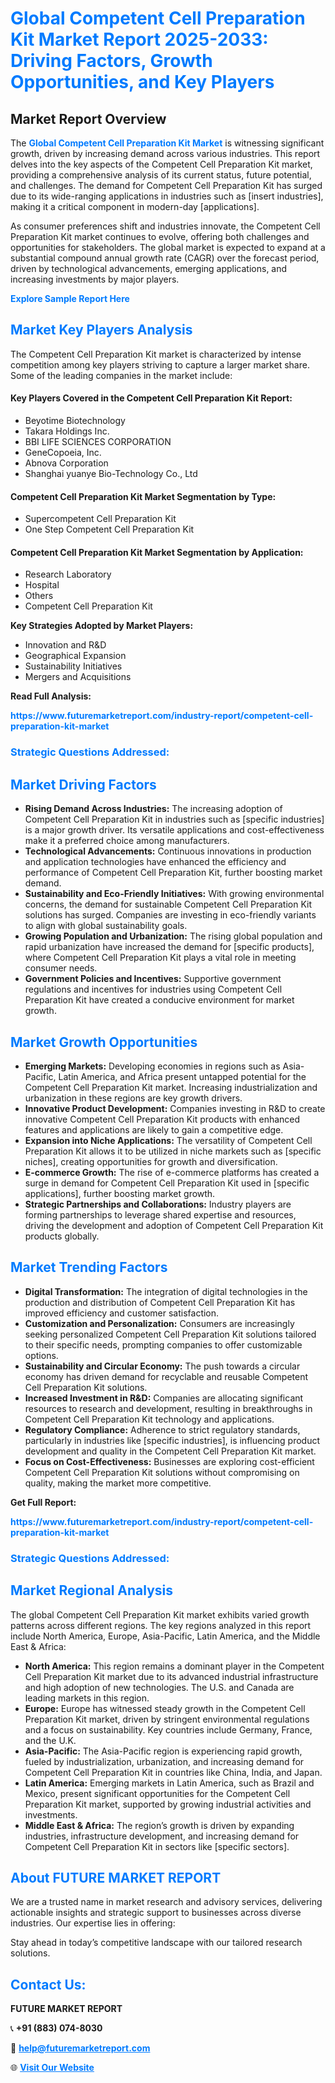 <h1 style="color: #007BFF;">Global Competent Cell Preparation Kit Market Report 2025-2033: Driving Factors, Growth Opportunities, and Key Players</h1>

<section id="overview">
<h2>Market Report Overview</h2>
<p>The <a href="https://www.futuremarketreport.com/industry-report/competent-cell-preparation-kit-market" style="color: #007BFF; text-decoration: none;"><strong>Global Competent Cell Preparation Kit Market</strong></a> is witnessing significant growth, driven by increasing demand across various industries. This report delves into the key aspects of the Competent Cell Preparation Kit market, providing a comprehensive analysis of its current status, future potential, and challenges. The demand for Competent Cell Preparation Kit has surged due to its wide-ranging applications in industries such as [insert industries], making it a critical component in modern-day [applications].</p>
<p>As consumer preferences shift and industries innovate, the Competent Cell Preparation Kit market continues to evolve, offering both challenges and opportunities for stakeholders. The global market is expected to expand at a substantial compound annual growth rate (CAGR) over the forecast period, driven by technological advancements, emerging applications, and increasing investments by major players.</p>
</section>

<section id="overview">
<p><a href="https://www.futuremarketreport.com/request-sample/reportId=123181" style="color: #007BFF; text-decoration: none;"><strong>Explore Sample Report Here</strong></a></p>
</section>

<section id="key-players">
<h2 style="color: #007BFF;">Market Key Players Analysis</h2>
<p>The Competent Cell Preparation Kit market is characterized by intense competition among key players striving to capture a larger market share. Some of the leading companies in the market include:</p>
<h4>Key Players Covered in the Competent Cell Preparation Kit Report:</h4>
<ul><li>Beyotime Biotechnology</li><li>Takara Holdings Inc.</li><li>BBI LIFE SCIENCES CORPORATION</li><li>GeneCopoeia, Inc.</li><li>Abnova Corporation</li><li>Shanghai yuanye Bio-Technology Co., Ltd</li></ul>
<h4>Competent Cell Preparation Kit Market Segmentation by Type:</h4>
<ul><li>Supercompetent Cell Preparation Kit</li><li>One Step Competent Cell Preparation Kit</li></ul>

<h4>Competent Cell Preparation Kit Market Segmentation by Application:</h4>
<ul><li>Research Laboratory</li><li>Hospital</li><li>Others</li><li>Competent Cell Preparation Kit</li></ul>
<p><strong>Key Strategies Adopted by Market Players:</strong></p>
<ul>
<li>Innovation and R&D</li>
<li>Geographical Expansion</li>
<li>Sustainability Initiatives</li>
<li>Mergers and Acquisitions</li>
</ul>
</section>

<section>
<p><strong>Read Full Analysis: </strong></p><a href="https://www.futuremarketreport.com/industry-report/competent-cell-preparation-kit-market" style="color: #007BFF; text-decoration: none;"><strong>https://www.futuremarketreport.com/industry-report/competent-cell-preparation-kit-market</strong></a>
<h3 style="color: #007BFF;">Strategic Questions Addressed:</h3>
</section>

<section id="driving-factors">
<h2 style="color: #007BFF;">Market Driving Factors</h2>
<ul>
<li><strong>Rising Demand Across Industries:</strong> The increasing adoption of Competent Cell Preparation Kit in industries such as [specific industries] is a major growth driver. Its versatile applications and cost-effectiveness make it a preferred choice among manufacturers.</li>
<li><strong>Technological Advancements:</strong> Continuous innovations in production and application technologies have enhanced the efficiency and performance of Competent Cell Preparation Kit, further boosting market demand.</li>
<li><strong>Sustainability and Eco-Friendly Initiatives:</strong> With growing environmental concerns, the demand for sustainable Competent Cell Preparation Kit solutions has surged. Companies are investing in eco-friendly variants to align with global sustainability goals.</li>
<li><strong>Growing Population and Urbanization:</strong> The rising global population and rapid urbanization have increased the demand for [specific products], where Competent Cell Preparation Kit plays a vital role in meeting consumer needs.</li>
<li><strong>Government Policies and Incentives:</strong> Supportive government regulations and incentives for industries using Competent Cell Preparation Kit have created a conducive environment for market growth.</li>
</ul>
</section>

<section id="growth-opportunities">
<h2 style="color: #007BFF;">Market Growth Opportunities</h2>
<ul>
<li><strong>Emerging Markets:</strong> Developing economies in regions such as Asia-Pacific, Latin America, and Africa present untapped potential for the Competent Cell Preparation Kit market. Increasing industrialization and urbanization in these regions are key growth drivers.</li>
<li><strong>Innovative Product Development:</strong> Companies investing in R&D to create innovative Competent Cell Preparation Kit products with enhanced features and applications are likely to gain a competitive edge.</li>
<li><strong>Expansion into Niche Applications:</strong> The versatility of Competent Cell Preparation Kit allows it to be utilized in niche markets such as [specific niches], creating opportunities for growth and diversification.</li>
<li><strong>E-commerce Growth:</strong> The rise of e-commerce platforms has created a surge in demand for Competent Cell Preparation Kit used in [specific applications], further boosting market growth.</li>
<li><strong>Strategic Partnerships and Collaborations:</strong> Industry players are forming partnerships to leverage shared expertise and resources, driving the development and adoption of Competent Cell Preparation Kit products globally.</li>
</ul>
</section>

<section id="trending-factors">
<h2 style="color: #007BFF;">Market Trending Factors</h2>
<ul>
<li><strong>Digital Transformation:</strong> The integration of digital technologies in the production and distribution of Competent Cell Preparation Kit has improved efficiency and customer satisfaction.</li>
<li><strong>Customization and Personalization:</strong> Consumers are increasingly seeking personalized Competent Cell Preparation Kit solutions tailored to their specific needs, prompting companies to offer customizable options.</li>
<li><strong>Sustainability and Circular Economy:</strong> The push towards a circular economy has driven demand for recyclable and reusable Competent Cell Preparation Kit solutions.</li>
<li><strong>Increased Investment in R&D:</strong> Companies are allocating significant resources to research and development, resulting in breakthroughs in Competent Cell Preparation Kit technology and applications.</li>
<li><strong>Regulatory Compliance:</strong> Adherence to strict regulatory standards, particularly in industries like [specific industries], is influencing product development and quality in the Competent Cell Preparation Kit market.</li>
<li><strong>Focus on Cost-Effectiveness:</strong> Businesses are exploring cost-efficient Competent Cell Preparation Kit solutions without compromising on quality, making the market more competitive.</li>
</ul>
</section>

<section>
<p><strong>Get Full Report: </strong></p><a href="https://www.futuremarketreport.com/industry-report/competent-cell-preparation-kit-market" style="color: #007BFF; text-decoration: none;"><strong>https://www.futuremarketreport.com/industry-report/competent-cell-preparation-kit-market</strong></a>
<h3 style="color: #007BFF;">Strategic Questions Addressed:</h3>
</section>


<section id="regional-analysis">
<h2 style="color: #007BFF;">Market Regional Analysis</h2>
<p>The global Competent Cell Preparation Kit market exhibits varied growth patterns across different regions. The key regions analyzed in this report include North America, Europe, Asia-Pacific, Latin America, and the Middle East & Africa:</p>
<ul>
<li><strong>North America:</strong> This region remains a dominant player in the Competent Cell Preparation Kit market due to its advanced industrial infrastructure and high adoption of new technologies. The U.S. and Canada are leading markets in this region.</li>
<li><strong>Europe:</strong> Europe has witnessed steady growth in the Competent Cell Preparation Kit market, driven by stringent environmental regulations and a focus on sustainability. Key countries include Germany, France, and the U.K.</li>
<li><strong>Asia-Pacific:</strong> The Asia-Pacific region is experiencing rapid growth, fueled by industrialization, urbanization, and increasing demand for Competent Cell Preparation Kit in countries like China, India, and Japan.</li>
<li><strong>Latin America:</strong> Emerging markets in Latin America, such as Brazil and Mexico, present significant opportunities for the Competent Cell Preparation Kit market, supported by growing industrial activities and investments.</li>
<li><strong>Middle East & Africa:</strong> The region’s growth is driven by expanding industries, infrastructure development, and increasing demand for Competent Cell Preparation Kit in sectors like [specific sectors].</li>
</ul>
</section>

<footer>
<h2 style="color: #007BFF;">About FUTURE MARKET REPORT</h2>
<p>We are a trusted name in market research and advisory services, delivering actionable insights and strategic support to businesses across diverse industries. Our expertise lies in offering:</p>

<p>Stay ahead in today’s competitive landscape with our tailored research solutions.</p>

<h2 style="color: #007BFF;">Contact Us:</h2>
<p><strong>FUTURE MARKET REPORT</strong></p>
<p>📞 <strong>+91 (883) 074-8030</strong></p>
<p>📧 <strong><a href="mailto:help@futuremarketreport.com" style="color: #007BFF;">help@futuremarketreport.com</a></strong></p>
<p>🌐 <strong><a href="https://www.futuremarketreport.com/" style="color: #007BFF;">Visit Our Website</a></strong></p>
</footer>
